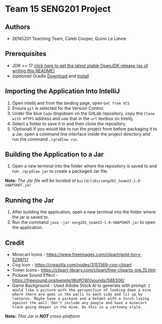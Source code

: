 # Team 15 SENG201 Project
## Authors
- SENG201 Teaching Team, Caleb Cooper, Quinn Le Lievre

## Prerequisites
- JDK >= 17 [click here to get the latest stable OpenJDK release (as of writing this README)](https://jdk.java.net/18/)
- *(optional)* Gradle [Download](https://gradle.org/releases/) and [Install](https://gradle.org/install/)

## Importing the Application Into IntelliJ
1. Open intellij and from the landing page, open `Get from VCS`
2. Ensure `git` is selected for the Version Control.
3. Under the blue `Code` dropdown on the GitLab repository, copy the `Clone with HTTPS` address and use that in the `url` textbox on Intellij.
4. Select a folder to save it in and then clone the repository.
5. (Optional) If you would like to run the project from before packaging it to a Jar, open a command line interface inside the project directory and run the command `./gradlew run`.

## Building the Application to a Jar
1. Open a new terminal into the folder where the repository is saved to and run `./gradlew jar` to create a packaged Jar file.

**Note:** *The Jar file will be located at `build/libs/seng201_team15-1.0-SNAPSHOT.jar`*

## Running the Jar
1. After building the application, open a new terminal into the folder where the jar is saved to.
2. Run the command `java -jar seng201_team15-1.0-SNAPSHOT.jar` to open the application.


## Credit
- Minecart Icons - https://www.freeimages.com/clipart/gold-lorry-5298117
- Cog Icon - https://creazilla.com/nodes/3151369-cog-clipart
- Tower Icons - https://clipart-library.com/clipart/free-cliparts-ore_15.htm
- Pickaxe Sound Effect - https://freesound.org/people/WolfOWI/sounds/588306/
- Game Background - Used Adobe Stock AI to generate with prompt: `I would like a picture with the perspective of looking down a mine where there are gems in the walls to each side and lit up by lanterns. Maybe have a pickaxe and a helmet with a torch laying against the wall. Don't include any people and have a minecart track going deeper in the mine. Do this in a cartoony style.`

**Note:** *This Jar is **NOT** cross-platform*